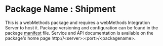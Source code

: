 # Package Name : Shipment
This is a webMethods package and requires a webMethods Integration Server to host it. Package versioning and configuration can be found in the package [manifest](./Shipment/manifest.v3) file. Service and API documentation is available on the package's home page http://&lt;server&gt;:&lt;port&gt;/&lt;packagename>.